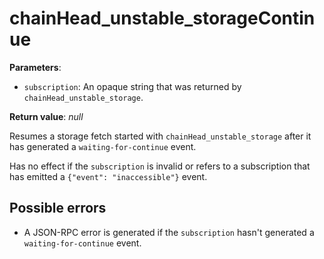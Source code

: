 # chainHead_unstable_storageContinue

**Parameters**:

- `subscription`: An opaque string that was returned by `chainHead_unstable_storage`.

**Return value**: *null*

Resumes a storage fetch started with `chainHead_unstable_storage` after it has generated a `waiting-for-continue` event.

Has no effect if the `subscription` is invalid or refers to a subscription that has emitted a `{"event": "inaccessible"}` event.

## Possible errors

- A JSON-RPC error is generated if the `subscription` hasn't generated a `waiting-for-continue` event.

